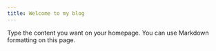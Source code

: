 ```yaml
---
title: Welcome to my blog
---
```


Type the content you want on your homepage. You can use Markdown formatting on this page.
